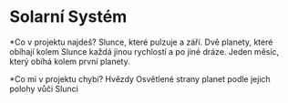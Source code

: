 # Solarní Systém
*Co v projektu najdeš?
  Slunce, které pulzuje a září.
  Dvě planety, které obíhají kolem Slunce každá jinou rychlostí a po jiné dráze.
  Jeden měsíc, který obíhá kolem první planety.


  *Co mi v projektu chybí?
  Hvězdy
  Osvětlené strany planet podle jejich polohy vůči Slunci

